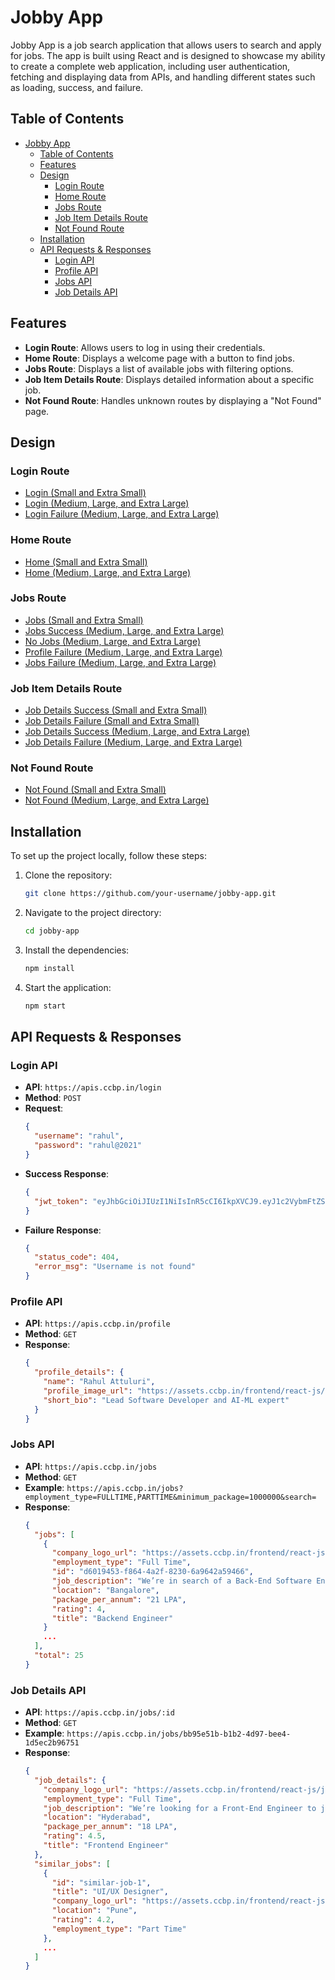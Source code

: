 # Jobby App

Jobby App is a job search application that allows users to search and apply for jobs. The app is built using React and is designed to showcase my ability to create a complete web application, including user authentication, fetching and displaying data from APIs, and handling different states such as loading, success, and failure.

## Table of Contents

- [Jobby App](#jobby-app)
  - [Table of Contents](#table-of-contents)
  - [Features](#features)
  - [Design](#design)
    - [Login Route](#login-route)
    - [Home Route](#home-route)
    - [Jobs Route](#jobs-route)
    - [Job Item Details Route](#job-item-details-route)
    - [Not Found Route](#not-found-route)
  - [Installation](#installation)
  - [API Requests & Responses](#api-requests--responses)
    - [Login API](#login-api)
    - [Profile API](#profile-api)
    - [Jobs API](#jobs-api)
    - [Job Details API](#job-details-api)


## Features

- **Login Route**: Allows users to log in using their credentials.
- **Home Route**: Displays a welcome page with a button to find jobs.
- **Jobs Route**: Displays a list of available jobs with filtering options.
- **Job Item Details Route**: Displays detailed information about a specific job.
- **Not Found Route**: Handles unknown routes by displaying a "Not Found" page.

## Design

### Login Route

- [Login (Small and Extra Small)](https://assets.ccbp.in/frontend/content/react-js/jobby-app-login-sm-outputs.png)
- [Login (Medium, Large, and Extra Large)](https://assets.ccbp.in/frontend/content/react-js/jobby-app-login-lg-output.png)
- [Login Failure (Medium, Large, and Extra Large)](https://assets.ccbp.in/frontend/content/react-js/jobby-app-login-failure-lg-output.png)

### Home Route

- [Home (Small and Extra Small)](https://assets.ccbp.in/frontend/content/react-js/jobby-app-home-sm-output.png)
- [Home (Medium, Large, and Extra Large)](https://assets.ccbp.in/frontend/content/react-js/jobby-app-home-lg-output.png)

### Jobs Route

- [Jobs (Small and Extra Small)](https://assets.ccbp.in/frontend/content/react-js/jobby-app-jobs-sm-outputs.png)
- [Jobs Success (Medium, Large, and Extra Large)](https://assets.ccbp.in/frontend/content/react-js/jobby-app-jobs-success-lg-output-v0.png)
- [No Jobs (Medium, Large, and Extra Large)](https://assets.ccbp.in/frontend/content/react-js/jobby-app-no-jobs-lg-output-v0.png)
- [Profile Failure (Medium, Large, and Extra Large)](https://assets.ccbp.in/frontend/content/react-js/jooby-app-profile-failure-lg-output-v0.png)
- [Jobs Failure (Medium, Large, and Extra Large)](https://assets.ccbp.in/frontend/content/react-js/jobby-app-jobs-failure-lg-output-v0.png)

### Job Item Details Route

- [Job Details Success (Small and Extra Small)](https://assets.ccbp.in/frontend/content/react-js/jobby-app-job-details-success-sm-output-v0.png)
- [Job Details Failure (Small and Extra Small)](https://assets.ccbp.in/frontend/content/react-js/jobby-app-job-details-failure-sm-output.png)
- [Job Details Success (Medium, Large, and Extra Large)](https://assets.ccbp.in/frontend/content/react-js/jobby-app-job-details-success-lg-output-v0.png)
- [Job Details Failure (Medium, Large, and Extra Large)](https://assets.ccbp.in/frontend/content/react-js/jobby-app-job-details-failure-lg-output.png)

### Not Found Route

- [Not Found (Small and Extra Small)](https://assets.ccbp.in/frontend/content/react-js/jobby-app-not-found-sm-output-v0.png)
- [Not Found (Medium, Large, and Extra Large)](https://assets.ccbp.in/frontend/content/react-js/jobby-app-not-found-lg-output-v0.png)

## Installation

To set up the project locally, follow these steps:

1. Clone the repository:
   ```bash
   git clone https://github.com/your-username/jobby-app.git
   ```
2. Navigate to the project directory:
   ```bash
   cd jobby-app
   ```
3. Install the dependencies:
   ```bash
   npm install
   ```
4. Start the application:
   ```bash
   npm start
   ```

## API Requests & Responses

### Login API

- **API**: `https://apis.ccbp.in/login`
- **Method**: `POST`
- **Request**:
  ```json
  {
    "username": "rahul",
    "password": "rahul@2021"
  }
  ```
- **Success Response**:
  ```json
  {
    "jwt_token": "eyJhbGciOiJIUzI1NiIsInR5cCI6IkpXVCJ9.eyJ1c2VybmFtZSI6InJhaHVsIiwicm9sZSI6IlBSSU1FX1VTRVIiLCJpYXQiOjE2MTk2Mjg2MTN9.nZDlFsnSWArLKKeF0QbmdVfLgzUbx1BGJsqa2kc_21Y"
  }
  ```
- **Failure Response**:
  ```json
  {
    "status_code": 404,
    "error_msg": "Username is not found"
  }
  ```

### Profile API

- **API**: `https://apis.ccbp.in/profile`
- **Method**: `GET`
- **Response**:
  ```json
  {
    "profile_details": {
      "name": "Rahul Attuluri",
      "profile_image_url": "https://assets.ccbp.in/frontend/react-js/male-avatar-img.png",
      "short_bio": "Lead Software Developer and AI-ML expert"
    }
  }
  ```

### Jobs API

- **API**: `https://apis.ccbp.in/jobs`
- **Method**: `GET`
- **Example**: `https://apis.ccbp.in/jobs?employment_type=FULLTIME,PARTTIME&minimum_package=1000000&search=`
- **Response**:
  ```json
  {
    "jobs": [
      {
        "company_logo_url": "https://assets.ccbp.in/frontend/react-js/jobby-app/facebook-img.png",
        "employment_type": "Full Time",
        "id": "d6019453-f864-4a2f-8230-6a9642a59466",
        "job_description": "We’re in search of a Back-End Software Engineer that specializes in server-side components. In this role, you’ll primarily work in NodeJs, SQL Lite, Python, AWS and GO and will bring a depth of knowledge on basic algorithms and data structures. As a Back-End Engineer, you might be architecting new features for our customers.",
        "location": "Bangalore",
        "package_per_annum": "21 LPA",
        "rating": 4,
        "title": "Backend Engineer"
      }
      ...
    ],
    "total": 25
  }
  ```

### Job Details API

- **API**: `https://apis.ccbp.in/jobs/:id`
- **Method**: `GET`
- **Example**: `https://apis.ccbp.in/jobs/bb95e51b-b1b2-4d97-bee4-1d5ec2b96751`
- **Response**:
  ```json
  {
    "job_details": {
      "company_logo_url": "https://assets.ccbp.in/frontend/react-js/jobby-app/netflix-img.png",
      "employment_type": "Full Time",
      "job_description": "We’re looking for a Front-End Engineer to join our dynamic team. You’ll be working primarily with React.js, CSS, and HTML. We value a solid understanding of UI/UX principles and a passion for creating beautiful, responsive designs.",
      "location": "Hyderabad",
      "package_per_annum": "18 LPA",
      "rating": 4.5,
      "title": "Frontend Engineer"
    },
    "similar_jobs": [
      {
        "id": "similar-job-1",
        "title": "UI/UX Designer",
        "company_logo_url": "https://assets.ccbp.in/frontend/react-js/jobby-app/google-img.png",
        "location": "Pune",
        "rating": 4.2,
        "employment_type": "Part Time"
      },
      ...
    ]
  }
  ```

